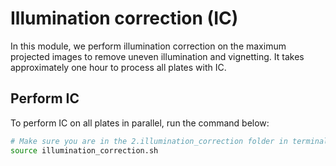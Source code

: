 # Illumination correction (IC)

In this module, we perform illumination correction on the maximum projected images to remove uneven illumination and vignetting.
It takes approximately one hour to process all plates with IC.

## Perform IC

To perform IC on all plates in parallel, run the command below:

```bash
# Make sure you are in the 2.illumination_correction folder in terminal
source illumination_correction.sh
```
